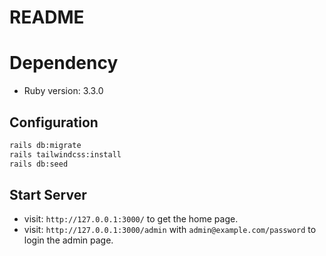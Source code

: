 # README

# Dependency

* Ruby version: 3.3.0

## Configuration

```bash
rails db:migrate
rails tailwindcss:install
rails db:seed
```

## Start Server

- visit: `http://127.0.0.1:3000/` to get the home page.
- visit: `http://127.0.0.1:3000/admin` with `admin@example.com/password` to login the admin page.